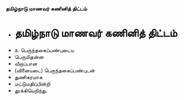 **தமிழ்நாடு மாணவர் கணினித் திட்டம்**
- # தமிழ்நாடு மாணவர் கணினித் திட்டம்
- a. பெருந்தகைப்பண்புடைய
- பெருமிதன்ன
- வீறாப்பான
- (வினையடை) பெருந்தகைப்பண்புடன்
- துணிகரமாக
- மட்டுமதிப்பின்றி
- தூக்கியெறிந்து.

